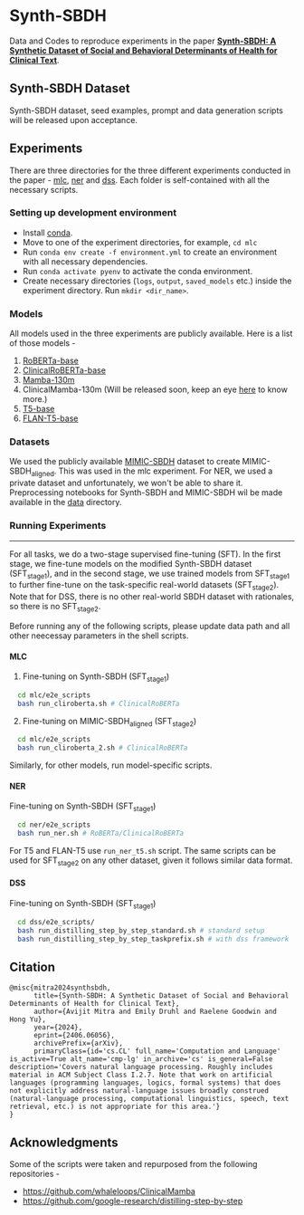 # Synth-SBDH
Data and Codes to reproduce experiments in the paper **[Synth-SBDH: A Synthetic Dataset of Social and
Behavioral Determinants of Health for Clinical Text](https://arxiv.org/abs/2406.06056)**.
<!-- - [Synth-SBDH](#synth-sbdh)
  - [Synth-SBDH Dataset](#synth-sbdh-dataset)
  - [Experiments](#experiments)
    - [Setting up development environment](#setting-up-development-environment)
    - [Models](#models)
    - [Datasets](#datasets)
    - [Running Experiments](#running-experiments)
      - [MLC](#mlc)
      - [NER](#ner)
      - [DSS](#dss) -->

## Synth-SBDH Dataset
Synth-SBDH dataset, seed examples, prompt and data generation scripts will be released upon acceptance.

## Experiments
There are three directories for the three different experiments conducted in the paper - [mlc](mlc), [ner](ner) and [dss](dss). Each folder is self-contained with all the necessary scripts.

### Setting up development environment 

* Install [conda](https://conda.io/projects/conda/en/latest/user-guide/install/index.html).
* Move to one of the experiment directories, for example, `cd mlc`
* Run `conda env create -f environment.yml` to create an environment
  with all necessary dependencies.
* Run `conda activate pyenv` to activate the conda environment.
* Create necessary directories (`logs`, `output`, `saved_models` etc.) inside the experiment directory. Run `mkdir <dir_name>`.
### Models
All models used in the three experiments are publicly available. Here is a list of those models - 

1. [RoBERTa-base](https://huggingface.co/roberta-base)
2. [ClinicalRoBERTa-base](https://dl.fbaipublicfiles.com/biolm/RoBERTa-base-PM-M3-Voc-distill-align-hf.tar.gz)
3. [Mamba-130m](https://huggingface.co/state-spaces/mamba-130m)
4. ClinicalMamba-130m (Will be released soon, keep an eye [here](https://github.com/whaleloops/ClinicalMamba) to know more.)
5. [T5-base](https://huggingface.co/google/t5-v1_1-base)
6. [FLAN-T5-base](https://huggingface.co/google/flan-t5-base)

### Datasets
We used the publicly available [MIMIC-SBDH](https://github.com/hibaahsan/MIMIC-SBDH) dataset to create MIMIC-SBDH<sub>aligned</sub>. This was used in the mlc experiment. For NER, we used a private dataset and unfortunately, we won't be able to share it.
Preprocessing notebooks for Synth-SBDH and MIMIC-SBDH wil be made available in the [data](data) directory.

### Running Experiments
--------
For all tasks, we do a two-stage supervised fine-tuning (SFT). In the first stage, we fine-tune models on the modified Synth-SBDH dataset (SFT<sub>stage1</sub>), and in the second stage, we use trained models from SFT<sub>stage1</sub> to further fine-tune on the task-specific real-world datasets (SFT<sub>stage2</sub>). Note that for DSS, there is no other real-world SBDH dataset with rationales, so there is no SFT<sub>stage2</sub>. 

Before running any of the following scripts, please update data path and all other neecessay parameters in the shell scripts.
#### MLC
1. Fine-tuning on Synth-SBDH (SFT<sub>stage1</sub>)
  ```sh
    cd mlc/e2e_scripts
    bash run_cliroberta.sh # ClinicalRoBERTa
  ```
2. Fine-tuning on MIMIC-SBDH<sub>aligned</sub> (SFT<sub>stage2</sub>)
  ```sh
    cd mlc/e2e_scripts
    bash run_cliroberta_2.sh # ClinicalRoBERTa
  ```
Similarly, for other models, run model-specific scripts.
#### NER
Fine-tuning on Synth-SBDH (SFT<sub>stage1</sub>)
  ```sh
    cd ner/e2e_scripts
    bash run_ner.sh # RoBERTa/ClinicalRoBERTa
  ```
For T5 and FLAN-T5 use `run_ner_t5.sh` script. The same scripts can be used for SFT<sub>stage2</sub> on any other dataset, given it follows similar data format.
#### DSS
Fine-tuning on Synth-SBDH (SFT<sub>stage1</sub>)
  ```sh
    cd dss/e2e_scripts/
    bash run_distilling_step_by_step_standard.sh # standard setup
    bash run_distilling_step_by_step_taskprefix.sh # with dss framework
  ```
## Citation
```
@misc{mitra2024synthsbdh,
      title={Synth-SBDH: A Synthetic Dataset of Social and Behavioral Determinants of Health for Clinical Text}, 
      author={Avijit Mitra and Emily Druhl and Raelene Goodwin and Hong Yu},
      year={2024},
      eprint={2406.06056},
      archivePrefix={arXiv},
      primaryClass={id='cs.CL' full_name='Computation and Language' is_active=True alt_name='cmp-lg' in_archive='cs' is_general=False description='Covers natural language processing. Roughly includes material in ACM Subject Class I.2.7. Note that work on artificial languages (programming languages, logics, formal systems) that does not explicitly address natural-language issues broadly construed (natural-language processing, computational linguistics, speech, text retrieval, etc.) is not appropriate for this area.'}
}
```
## Acknowledgments
Some of the scripts were taken and repurposed from the following repositories -
- https://github.com/whaleloops/ClinicalMamba
- https://github.com/google-research/distilling-step-by-step